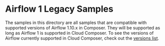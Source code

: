 # Airflow 1 Legacy Samples

The samples in this directory are all samples that are compatible with supported versions of Airflow 1.10.x in Composer. They will be supported as long as Airflow 1 is supported in Cloud Composer. To see the versions of Airflow currently supported in Cloud Composer, check out the [versions list](https://cloud.google.com/composer/docs/concepts/versioning/composer-versions). 